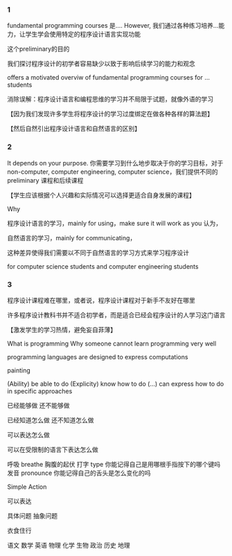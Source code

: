 ### 1

fundamental programming courses 是....
However, 我们通过各种练习培养...能力，让学生学会使用特定的程序设计语言实现功能








这个preliminary的目的

我们探讨程序设计的初学者容易缺少以致于影响后续学习的能力和观念





offers a motivated overviw of fundamental programming courses for ... students

消除误解：程序设计语言和编程思维的学习并不局限于试题，就像外语的学习

【因为我们发现许多学生将程序设计的学习过度绑定在做各种各样的算法题】

【然后自然引出程序设计语言和自然语言的区别】

### 2

It depends on your purpose. 你需要学习到什么地步取决于你的学习目标，对于 non-computer, computer engineering, computer science，我们提供不同的 preliminary 课程和后续课程

【学生应该根据个人兴趣和实际情况可以选择更适合自身发展的课程】

Why

程序设计语言的学习，mainly for using，make sure it will work as you 认为，

自然语言的学习，mainly for communicating，

这种差异使得我们需要以不同于自然语言的学习方式来学习程序设计


for computer science students and computer engineering students


### 3

程序设计课程难在哪里，或者说，程序设计课程对于新手不友好在哪里

许多程序设计教科书并不适合初学者，而是适合已经会程序设计的人学习这门语言

【激发学生的学习热情，避免妄自菲薄】

What is programming
Why someone cannot learn programming very well


programming languages are designed to express computations



painting

(Ability) be able to do
(Explicity) know how to do
(...) can express how to do in specific approaches

已经能够做
还不能够做

已经知道怎么做
还不知道怎么做

可以表达怎么做

可以在受限制的语言下表达怎么做

呼吸 breathe 胸腹的起伏
打字 type 你能记得自己是用哪根手指按下的哪个键吗
发音 pronounce 你能记得自己的舌头是怎么变化的吗

Simple Action



可以表达






具体问题
抽象问题

衣食住行


语文 数学 英语
物理 化学 生物
政治 历史 地理